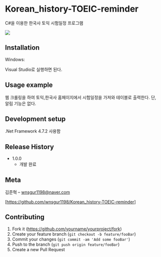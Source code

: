 # Korean_history-TOEIC-reminder
C#을 이용한 한국사 토익 시험일정 프로그램

![](readme-img/header.png)

## Installation

Windows:

Visual Studio로 실행하면 된다.

## Usage example

웹 크롤링을 하여 토익,한국사 홈페이지에서 시험일정을 가져와 테이블로 출력한다.
단, 알림 기능은 없다.

## Development setup

.Net Framework 4.7.2 사용함

## Release History

* 1.0.0
    * 개발 완료

## Meta

김준혁 – wnsgur1198@naver.com

[https://github.com/wnsgur1198/Korean_history-TOEIC-reminder]

## Contributing

1. Fork it (<https://github.com/yourname/yourproject/fork>)
2. Create your feature branch (`git checkout -b feature/fooBar`)
3. Commit your changes (`git commit -am 'Add some fooBar'`)
4. Push to the branch (`git push origin feature/fooBar`)
5. Create a new Pull Request
